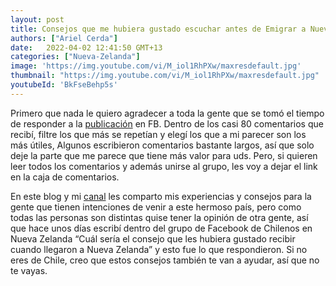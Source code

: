 ```yaml
---
layout: post
title: Consejos que me hubiera gustado escuchar antes de Emigrar a Nueva Zelanda
authors: ["Ariel Cerda"]
date:   2022-04-02 12:41:50 GMT+13
categories: ["Nueva-Zelanda"]
image: 'https://img.youtube.com/vi/M_iol1RhPXw/maxresdefault.jpg'
thumbnail: "https://img.youtube.com/vi/M_iol1RhPXw/maxresdefault.jpg"
youtubeId: 'BkFseBehp5s'
---
```


Primero que nada le quiero agradecer a toda la gente que se tomó el tiempo de responder a la [publicación](https://www.facebook.com/groups/507515385970516/posts/4901741239881220/) en FB.
Dentro de los casi 80 comentarios que recibí, filtre los que más se repetían y elegí los que a mi parecer son los más útiles, Algunos escribieron comentarios bastante largos, así que solo deje la parte que me parece que tiene más valor para uds. Pero, si quieren leer todos los comentarios y además unirse al grupo, les voy a dejar el link en la caja de comentarios.

En este blog y mi [canal](https://www.youtube.com/channel/UCWip2TrjNMXb0kg6LWbsNzw/) les comparto mis experiencias y consejos para la gente que tienen intenciones de venir a este hermoso país, pero como todas las personas son distintas quise tener la opinión de otra gente, así que hace unos días escribí dentro del grupo de Facebook de Chilenos en Nueva Zelanda “Cuál sería el consejo que les hubiera gustado recibir cuando llegaron a Nueva Zelanda” y esto fue lo que respondieron. Si no eres de Chile, creo que estos consejos también te van a ayudar, así que no te vayas.